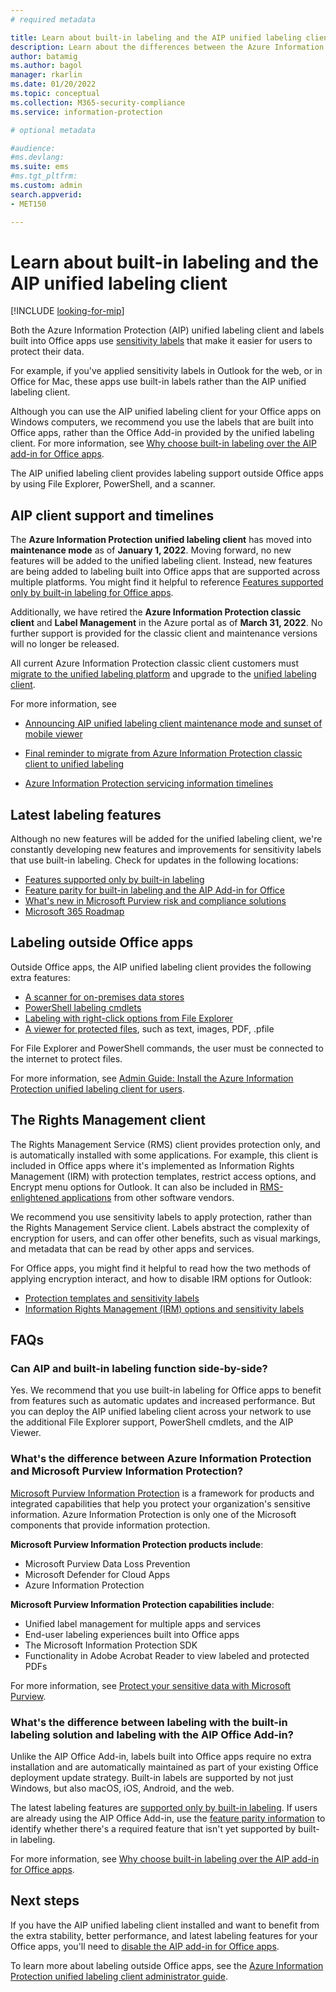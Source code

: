 ```yaml
---
# required metadata

title: Learn about built-in labeling and the AIP unified labeling client - AIP
description: Learn about the differences between the Azure Information Protection client and built-in labeling from Microsoft Purview Information Protection.
author: batamig
ms.author: bagol
manager: rkarlin
ms.date: 01/20/2022
ms.topic: conceptual
ms.collection: M365-security-compliance
ms.service: information-protection

# optional metadata

#audience:
#ms.devlang:
ms.suite: ems
#ms.tgt_pltfrm:
ms.custom: admin
search.appverid:
- MET150

---
```


# Learn about built-in labeling and the AIP unified labeling client

[!INCLUDE [looking-for-mip](../includes/looking-for-mip.md)]

Both the Azure Information Protection (AIP) unified labeling client and labels built into Office apps use [sensitivity labels](/microsoft-365/compliance/sensitivity-labels) that make it easier for users to protect their data.

For example, if you've applied sensitivity labels in Outlook for the web, or in Office for Mac, these apps use built-in labels rather than the AIP unified labeling client.

Although you can use the AIP unified labeling client for your Office apps on Windows computers, we recommend you use the labels that are built into Office apps, rather than the Office Add-in provided by the unified labeling client. For more information, see [Why choose built-in labeling over the AIP add-in for Office apps](/microsoft-365/compliance/sensitivity-labels-aip).

The AIP unified labeling client provides labeling support outside Office apps by using File Explorer, PowerShell, and a scanner.

## AIP client support and timelines

The **Azure Information Protection unified labeling client** has moved into **maintenance mode** as of **January 1, 2022**. Moving forward, no new features will be added to the unified labeling client. Instead, new features are being added to labeling built into Office apps that are supported across multiple platforms. You might find it helpful to reference [Features supported only by built-in labeling for Office apps](/microsoft-365/compliance/sensitivity-labels-aip#features-supported-only-by-built-in-labeling-for-office-apps).

Additionally, we have retired the **Azure Information Protection classic client** and **Label Management** in the Azure portal as of **March 31, 2022**. No further support is provided for the classic client and maintenance versions will no longer be released.

All current Azure Information Protection classic client customers must [migrate to the unified labeling platform](../tutorial-migrating-to-ul.md) and upgrade to the [unified labeling client](../rms-client/clientv2-admin-guide-install.md).

For more information, see

- [Announcing AIP unified labeling client maintenance mode and sunset of mobile viewer](https://techcommunity.microsoft.com/t5/security-compliance-and-identity/announcing-aip-unified-labeling-client-maintenance-mode-and/ba-p/3043613)

- [Final reminder to migrate from Azure Information Protection classic client to unified labeling](https://techcommunity.microsoft.com/t5/security-compliance-and-identity/final-reminder-to-migrate-from-azure-information-protection/ba-p/2731734)

- [Azure Information Protection servicing information timelines](unifiedlabelingclient-version-release-history.md#servicing-information-and-timelines)


## Latest labeling features 

Although no new features will be added for the unified labeling client, we're constantly developing new features and improvements for sensitivity labels that use built-in labeling. Check for updates in the following locations:

- [Features supported only by built-in labeling](/microsoft-365/compliance/sensitivity-labels-aip#features-supported-only-by-built-in-labeling-for-office-apps)
- [Feature parity for built-in labeling and the AIP Add-in for Office](/microsoft-365/compliance/sensitivity-labels-aip#feature-parity-for-built-in-labeling-and-the-aip-add-in-for-office)
- [What's new in Microsoft Purview risk and compliance solutions](/microsoft-365/compliance/whats-new)
- [Microsoft 365 Roadmap](https://www.microsoft.com/microsoft-365/roadmap?rtc=1&filters=&searchterms=compliance)

## Labeling outside Office apps

Outside Office apps, the AIP unified labeling client provides the following extra features:

- [A scanner for on-premises data stores](../deploy-aip-scanner.md)
- [PowerShell labeling cmdlets](clientv2-admin-guide-powershell.md)
- [Labeling with right-click options from File Explorer](clientv2-classify-protect.md#use-the-file-explorer-to-classify-and-protect-files)
- [A viewer for protected files](clientv2-view-use-files.md), such as text, images, PDF, .pfile

For File Explorer and PowerShell commands, the user must be connected to the internet to protect files.

For more information, see [Admin Guide: Install the Azure Information Protection unified labeling client for users](clientv2-admin-guide-install.md).

## The Rights Management client

The Rights Management Service (RMS) client provides protection only, and is automatically installed with some applications. For example, this client is included in Office apps where it's implemented as Information Rights Management (IRM) with protection templates, restrict access options, and Encrypt menu options for Outlook. It can also be included in [RMS-enlightened applications](../requirements-applications.md) from other software vendors.

We recommend you use sensitivity labels to apply protection, rather than the Rights Management Service client. Labels abstract the complexity of encryption for users, and can offer other benefits, such as visual markings, and metadata that can be read by other apps and services.

For Office apps, you might find it helpful to read how the two methods of applying encryption interact, and how to disable IRM options for Outlook:

- [Protection templates and sensitivity labels](/microsoft-365/compliance/sensitivity-labels-office-apps#protection-templates-and-sensitivity-labels)
- [Information Rights Management (IRM) options and sensitivity labels](/microsoft-365/compliance/sensitivity-labels-office-apps#information-rights-management-irm-options-and-sensitivity-labels)

## FAQs

### Can AIP and built-in labeling function side-by-side?

Yes. We recommend that you use built-in labeling for Office apps to benefit from features such as automatic updates and increased performance. But you can deploy the AIP unified labeling client across your network to use the additional File Explorer support, PowerShell cmdlets, and the AIP Viewer.

### What's the difference between Azure Information Protection and Microsoft Purview Information Protection?

[Microsoft Purview Information Protection](https://www.microsoft.com/security/business/information-protection) is a framework for products and integrated capabilities that help you protect your organization's sensitive information. Azure Information Protection is only one of the Microsoft components that provide information protection.

**Microsoft Purview Information Protection products include**:

- Microsoft Purview Data Loss Prevention
- Microsoft Defender for Cloud Apps
- Azure Information Protection

**Microsoft Purview Information Protection capabilities include**:

- Unified label management for multiple apps and services
- End-user labeling experiences built into Office apps
- The Microsoft Information Protection SDK
- Functionality in Adobe Acrobat Reader to view labeled and protected PDFs

For more information, see [Protect your sensitive data with Microsoft Purview](/microsoft-365/compliance/information-protection).

### What's the difference between labeling with the built-in labeling solution and labeling with the AIP Office Add-in?

Unlike the AIP Office Add-in, labels built into Office apps require no extra installation and are automatically maintained as part of your existing Office deployment update strategy. Built-in labels are supported by not just Windows, but also macOS, iOS, Android, and the web.

The latest labeling features are [supported only by built-in labeling](/microsoft-365/compliance/sensitivity-labels-aip#features-supported-only-by-built-in-labeling-for-office-apps). If users are already using the AIP Office Add-in, use the [feature parity information](/microsoft-365/compliance/sensitivity-labels-aip#feature-parity-for-built-in-labeling-and-the-aip-add-in-for-office) to identify whether there's a required feature that isn't yet supported by built-in labeling.

For more information, see [Why choose built-in labeling over the AIP add-in for Office apps](/microsoft-365/compliance/sensitivity-labels-aip).

## Next steps

If you have the AIP unified labeling client installed and want to benefit from the extra stability, better performance, and latest labeling features for your Office apps, you'll need to [disable the AIP add-in for Office apps](/microsoft-365/compliance/sensitivity-labels-aip#how-to-disable-the-aip-add-in-to-use-built-in-labeling).

To learn more about labeling outside Office apps, see the [Azure Information Protection unified labeling client administrator guide](clientv2-admin-guide.md).
